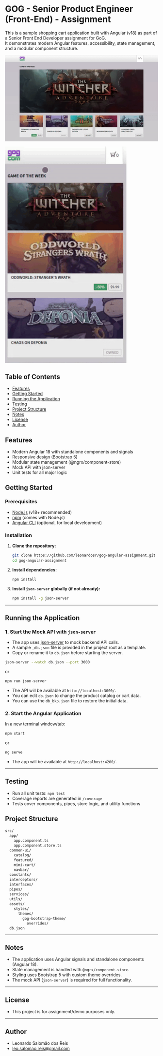# GOG - Senior Product Engineer (Front-End) - Assignment

This is a sample shopping cart application built with Angular (v18) as part of a Senior Front End Developer assignment for GoG.  
It demonstrates modern Angular features, accessibility, state management, and a modular component structure.

![App Demo Desktop](src/assets/docs/desktop.gif)

![App Demo Mobile](src/assets/docs/mobile.gif)

## Table of Contents

- [Features](#features)
- [Getting Started](#getting-started)
- [Running the Application](#running-the-application)
- [Testing](#testing)
- [Project Structure](#project-structure)
- [Notes](#notes)
- [License](#license)
- [Author](#author)

## Features

- Modern Angular 18 with standalone components and signals
- Responsive design (Bootstrap 5)
- Modular state management (@ngrx/component-store)
- Mock API with json-server
- Unit tests for all major logic

## Getting Started

### Prerequisites

- [Node.js](https://nodejs.org/) (v18+ recommended)
- [npm](https://www.npmjs.com/) (comes with Node.js)
- [Angular CLI](https://angular.io/cli) (optional, for local development)

### Installation

1. **Clone the repository:**
    ```sh
    git clone https://github.com/leonardosr/gog-angular-assignment.git
    cd gog-angular-assignment
    ```

2. **Install dependencies:**
    ```sh
    npm install
    ```

3. **Install `json-server` globally (if not already):**
    ```sh
    npm install -g json-server
    ```

---

## Running the Application

### 1. Start the Mock API with `json-server`

- The app uses [json-server](https://github.com/typicode/json-server) to mock backend API calls.  
- A sample `_db.json` file is provided in the project root as a template.  
- Copy or rename it to `db.json` before starting the server.  

```sh
json-server --watch db.json --port 3000
```
or
```sh
npm run json-server
```

- The API will be available at `http://localhost:3000/`.
- You can edit `db.json` to change the product catalog or cart data.
- You can use the `db_bkp.json` file to restore the initial data.

### 2. Start the Angular Application

In a new terminal window/tab:

```sh
npm start
```
or
```sh
ng serve
```

- The app will be available at `http://localhost:4200/`.

---

## Testing

- Run all unit tests: `npm test`
- Coverage reports are generated in `/coverage`
- Tests cover components, pipes, store logic, and utility functions

## Project Structure

```
src/
  app/
    app.component.ts
    app.component.store.ts
  common-ui/
    catalog/
    featured/
    mini-cart/
    navbar/
  constants/
  interceptors/
  interfaces/
  pipes/
  services/
  utils/
  assets/
    styles/
      themes/
        gog-bootstrap-theme/
          overrides/
  db.json
```

---

## Notes

- The application uses Angular signals and standalone components (Angular 18).
- State management is handled with `@ngrx/component-store`.
- Styling uses Bootstrap 5 with custom theme overrides.
- The mock API (`json-server`) is required for full functionality.

---

## License

- This project is for assignment/demo purposes only.

---

## Author

- Leonardo Salomão dos Reis
- leo.salomao.reis@gmail.com
